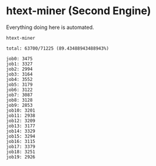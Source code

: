 # htext-miner (Second Engine)

Everything doing here is automated.

```
htext-miner

total: 63700/71225 (89.43488943488943%)

job0: 3475
job1: 3327
job2: 2994
job3: 3164
job4: 3552
job5: 3179
job6: 3122
job7: 3087
job8: 3128
job9: 2853
job10: 3201
job11: 2938
job12: 3209
job13: 3177
job14: 3329
job15: 3294
job16: 3115
job17: 3379
job18: 3251
job19: 2926
```